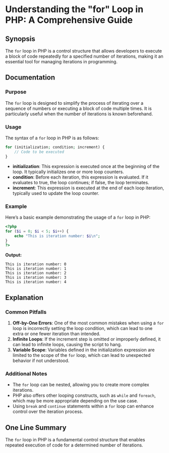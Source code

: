 <!--
Meta Description: # Understanding the "for" Loop in PHP: A Comprehensive Guide ## Synopsis The `for` loop in PHP is a control structure that allows developers to execut...
Meta Keywords: loop, iteration, php, number, one
-->

# Understanding the "for" Loop in PHP: A Comprehensive Guide

## Synopsis
The `for` loop in PHP is a control structure that allows developers to execute a block of code repeatedly for a specified number of iterations, making it an essential tool for managing iterations in programming.

## Documentation
### Purpose
The `for` loop is designed to simplify the process of iterating over a sequence of numbers or executing a block of code multiple times. It is particularly useful when the number of iterations is known beforehand.

### Usage
The syntax of a `for` loop in PHP is as follows:

```php
for (initialization; condition; increment) {
    // Code to be executed
}
```

- **initialization**: This expression is executed once at the beginning of the loop. It typically initializes one or more loop counters.
- **condition**: Before each iteration, this expression is evaluated. If it evaluates to true, the loop continues; if false, the loop terminates.
- **increment**: This expression is executed at the end of each loop iteration, typically used to update the loop counter.

### Example
Here’s a basic example demonstrating the usage of a `for` loop in PHP:

```php
<?php
for ($i = 0; $i < 5; $i++) {
    echo "This is iteration number: $i\n";
}
?>
```

**Output:**
```
This is iteration number: 0
This is iteration number: 1
This is iteration number: 2
This is iteration number: 3
This is iteration number: 4
```

## Explanation
### Common Pitfalls
1. **Off-by-One Errors**: One of the most common mistakes when using a `for` loop is incorrectly setting the loop condition, which can lead to one extra or one fewer iteration than intended.
2. **Infinite Loops**: If the increment step is omitted or improperly defined, it can lead to infinite loops, causing the script to hang.
3. **Variable Scope**: Variables defined in the initialization expression are limited to the scope of the `for` loop, which can lead to unexpected behavior if not understood.

### Additional Notes
- The `for` loop can be nested, allowing you to create more complex iterations.
- PHP also offers other looping constructs, such as `while` and `foreach`, which may be more appropriate depending on the use case.
- Using `break` and `continue` statements within a `for` loop can enhance control over the iteration process.

## One Line Summary
The `for` loop in PHP is a fundamental control structure that enables repeated execution of code for a determined number of iterations.